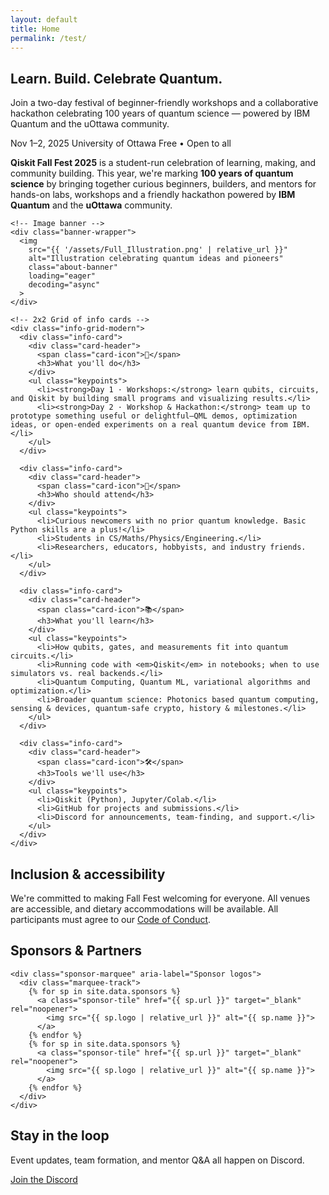 ```yaml
---
layout: default
title: Home
permalink: /test/
---
```


<section class="hero">
  <div class="container hero-inner">
    <h1>Learn. Build. Celebrate Quantum.</h1>
    <p>Join a two-day festival of beginner-friendly workshops and a collaborative hackathon celebrating 100 years of quantum science — powered by IBM Quantum and the uOttawa community.</p>
    <div class="meta">
      <span class="pill">Nov 1–2, 2025</span>
      <span class="pill">University of Ottawa</span>
      <span class="pill">Free • Open to all</span>
    </div>
  </div>
</section>

<main class="container">
  <section id="about" class="card about-section">
    <!-- Full-width intro -->
    <div class="about-header">
      <p class="intro-text">
        <strong>Qiskit Fall Fest 2025</strong> is a student-run celebration of learning,
        making, and community building. This year, we're marking 
        <strong>100 years of quantum science</strong> by bringing together curious beginners,
        builders, and mentors for hands-on labs, workshops and a friendly hackathon powered 
        by <strong>IBM Quantum</strong> and the <strong>uOttawa</strong> community.
      </p>
    </div>
  
    <!-- Image banner -->
    <div class="banner-wrapper">
      <img
        src="{{ '/assets/Full_Illustration.png' | relative_url }}"
        alt="Illustration celebrating quantum ideas and pioneers"
        class="about-banner"
        loading="eager"
        decoding="async"
      >
    </div>
  
    <!-- 2x2 Grid of info cards -->
    <div class="info-grid-modern">
      <div class="info-card">
        <div class="card-header">
          <span class="card-icon">🚀</span>
          <h3>What you'll do</h3>
        </div>
        <ul class="keypoints">
          <li><strong>Day 1 · Workshops:</strong> learn qubits, circuits, and Qiskit by building small programs and visualizing results.</li>
          <li><strong>Day 2 · Workshop & Hackathon:</strong> team up to prototype something useful or delightful—QML demos, optimization ideas, or open-ended experiments on a real quantum device from IBM.</li>
        </ul>
      </div>
  
      <div class="info-card">
        <div class="card-header">
          <span class="card-icon">👥</span>
          <h3>Who should attend</h3>
        </div>
        <ul class="keypoints">
          <li>Curious newcomers with no prior quantum knowledge. Basic Python skills are a plus!</li>
          <li>Students in CS/Maths/Physics/Engineering.</li>
          <li>Researchers, educators, hobbyists, and industry friends.</li>
        </ul>
      </div>
  
      <div class="info-card">
        <div class="card-header">
          <span class="card-icon">📚</span>
          <h3>What you'll learn</h3>
        </div>
        <ul class="keypoints">
          <li>How qubits, gates, and measurements fit into quantum circuits.</li>
          <li>Running code with <em>Qiskit</em> in notebooks; when to use simulators vs. real backends.</li>
          <li>Quantum Computing, Quantum ML, variational algorithms and optimization.</li>
          <li>Broader quantum science: Photonics based quantum computing, sensing & devices, quantum-safe crypto, history & milestones.</li>
        </ul>
      </div>
  
      <div class="info-card">
        <div class="card-header">
          <span class="card-icon">🛠️</span>
          <h3>Tools we'll use</h3>
        </div>
        <ul class="keypoints">
          <li>Qiskit (Python), Jupyter/Colab.</li>
          <li>GitHub for projects and submissions.</li>
          <li>Discord for announcements, team-finding, and support.</li>
        </ul>
      </div>
    </div>
  </section>






  <section class="card">
    <h2>Inclusion & accessibility</h2>
    <p>
      We're committed to making Fall Fest welcoming for everyone. All venues are accessible, 
      and dietary accommodations will be available. All participants must agree to our
      <a href="{{ '/code-of-conduct/' | relative_url }}">Code of Conduct</a>.
    </p>
  </section>

  <section class="card" aria-labelledby="sponsor-heading">
    <h2 id="sponsor-heading">Sponsors & Partners</h2>

    <div class="sponsor-marquee" aria-label="Sponsor logos">
      <div class="marquee-track">
        {% for sp in site.data.sponsors %}
          <a class="sponsor-tile" href="{{ sp.url }}" target="_blank" rel="noopener">
            <img src="{{ sp.logo | relative_url }}" alt="{{ sp.name }}">
          </a>
        {% endfor %}
        {% for sp in site.data.sponsors %}
          <a class="sponsor-tile" href="{{ sp.url }}" target="_blank" rel="noopener">
            <img src="{{ sp.logo | relative_url }}" alt="{{ sp.name }}">
          </a>
        {% endfor %}
      </div>
    </div>
  </section>

  <section class="card center">
    <h2>Stay in the loop</h2>
    <p>Event updates, team formation, and mentor Q&A all happen on Discord.</p>
    <a class="btn" href="{{ '/contact/' | relative_url }}">Join the Discord</a>
  </section>

</main>
<script src="{{ '/assets/about.js' | relative_url }}"></script>
